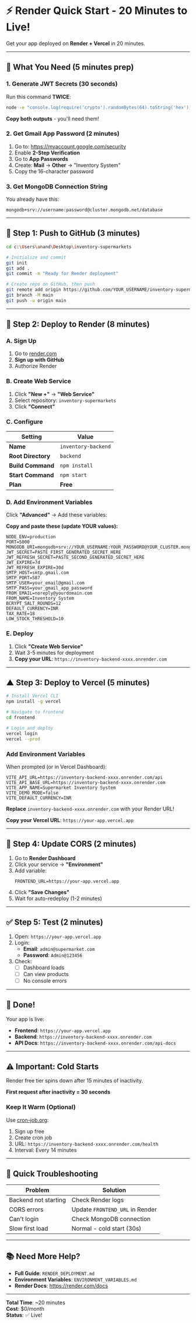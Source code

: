 # ⚡ Render Quick Start - 20 Minutes to Live!

Get your app deployed on **Render + Vercel** in 20 minutes.

---

## 🎯 What You Need (5 minutes prep)

### 1. Generate JWT Secrets (30 seconds)

Run this command **TWICE**:

```bash
node -e "console.log(require('crypto').randomBytes(64).toString('hex'))"
```

**Copy both outputs** - you'll need them!

### 2. Get Gmail App Password (2 minutes)

1. Go to: https://myaccount.google.com/security
2. Enable **2-Step Verification**
3. Go to **App Passwords**
4. Create: **Mail** → **Other** → "Inventory System"
5. Copy the 16-character password

### 3. Get MongoDB Connection String

You already have this:
```
mongodb+srv://username:password@cluster.mongodb.net/database
```

---

## 🚀 Step 1: Push to GitHub (3 minutes)

```bash
cd c:\Users\anand\Desktop\inventory-supermarkets

# Initialize and commit
git init
git add .
git commit -m "Ready for Render deployment"

# Create repo on GitHub, then push
git remote add origin https://github.com/YOUR_USERNAME/inventory-supermarkets.git
git branch -M main
git push -u origin main
```

---

## 🎨 Step 2: Deploy to Render (8 minutes)

### A. Sign Up

1. Go to [render.com](https://render.com)
2. **Sign up with GitHub**
3. Authorize Render

### B. Create Web Service

1. Click **"New +"** → **"Web Service"**
2. Select repository: `inventory-supermarkets`
3. Click **"Connect"**

### C. Configure

| Setting | Value |
|---------|-------|
| **Name** | `inventory-backend` |
| **Root Directory** | `backend` |
| **Build Command** | `npm install` |
| **Start Command** | `npm start` |
| **Plan** | **Free** |

### D. Add Environment Variables

Click **"Advanced"** → Add these variables:

**Copy and paste these (update YOUR values):**

```env
NODE_ENV=production
PORT=5000
MONGODB_URI=mongodb+srv://YOUR_USERNAME:YOUR_PASSWORD@YOUR_CLUSTER.mongodb.net/inventory_db
JWT_SECRET=PASTE_FIRST_GENERATED_SECRET_HERE
JWT_REFRESH_SECRET=PASTE_SECOND_GENERATED_SECRET_HERE
JWT_EXPIRE=7d
JWT_REFRESH_EXPIRE=30d
SMTP_HOST=smtp.gmail.com
SMTP_PORT=587
SMTP_USER=your_email@gmail.com
SMTP_PASS=your_gmail_app_password
FROM_EMAIL=noreply@yourdomain.com
FROM_NAME=Inventory System
BCRYPT_SALT_ROUNDS=12
DEFAULT_CURRENCY=INR
TAX_RATE=18
LOW_STOCK_THRESHOLD=10
```

### E. Deploy

1. Click **"Create Web Service"**
2. Wait 3-5 minutes for deployment
3. **Copy your URL**: `https://inventory-backend-xxxx.onrender.com`

---

## ▲ Step 3: Deploy to Vercel (5 minutes)

```bash
# Install Vercel CLI
npm install -g vercel

# Navigate to frontend
cd frontend

# Login and deploy
vercel login
vercel --prod
```

### Add Environment Variables

When prompted (or in Vercel Dashboard):

```env
VITE_API_URL=https://inventory-backend-xxxx.onrender.com/api
VITE_API_BASE_URL=https://inventory-backend-xxxx.onrender.com
VITE_APP_NAME=Supermarket Inventory System
VITE_DEMO_MODE=false
VITE_DEFAULT_CURRENCY=INR
```

**Replace** `inventory-backend-xxxx.onrender.com` with your Render URL!

**Copy your Vercel URL**: `https://your-app.vercel.app`

---

## 🔄 Step 4: Update CORS (2 minutes)

1. Go to **Render Dashboard**
2. Click your service → **"Environment"**
3. Add variable:
   ```env
   FRONTEND_URL=https://your-app.vercel.app
   ```
4. Click **"Save Changes"**
5. Wait for auto-redeploy (1-2 minutes)

---

## ✅ Step 5: Test (2 minutes)

1. Open: `https://your-app.vercel.app`
2. Login:
   - **Email**: `admin@supermarket.com`
   - **Password**: `Admin@123456`
3. Check:
   - [ ] Dashboard loads
   - [ ] Can view products
   - [ ] No console errors

---

## 🎉 Done!

Your app is live:

- **Frontend**: `https://your-app.vercel.app`
- **Backend**: `https://inventory-backend-xxxx.onrender.com`
- **API Docs**: `https://inventory-backend-xxxx.onrender.com/api-docs`

---

## ⚠️ Important: Cold Starts

Render free tier spins down after 15 minutes of inactivity.

**First request after inactivity = 30 seconds**

### Keep It Warm (Optional)

Use [cron-job.org](https://cron-job.org):
1. Sign up free
2. Create cron job
3. URL: `https://inventory-backend-xxxx.onrender.com/health`
4. Interval: Every 14 minutes

---

## 🐛 Quick Troubleshooting

| Problem | Solution |
|---------|----------|
| Backend not starting | Check Render logs |
| CORS errors | Update `FRONTEND_URL` in Render |
| Can't login | Check MongoDB connection |
| Slow first load | Normal - cold start (30s) |

---

## 📚 Need More Help?

- **Full Guide**: `RENDER_DEPLOYMENT.md`
- **Environment Variables**: `ENVIRONMENT_VARIABLES.md`
- **Render Docs**: https://render.com/docs

---

**Total Time**: ~20 minutes  
**Cost**: $0/month  
**Status**: ✅ Live!
